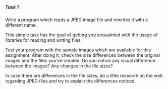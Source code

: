 ##### Task 1
Write a program which reads a JPEG image file and rewrites it with a different name.

This simple task has the goal of getting you acquainted with the usage of libraries for reading and writing files.

Test your program with the sample images which are available for this assignment. After doing it, check the size differences between the original images and the files you've created.
Do you notice any visual difference between the images? Any changes in the file sizes?

In case there are differences in the file sizes, do a little research on the web regarding JPEG files and try to explain the differences noticed.